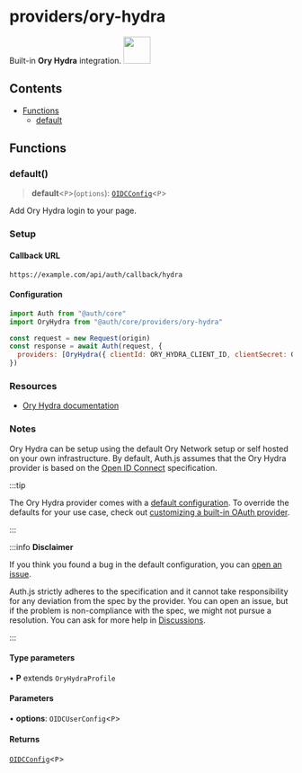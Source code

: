 # providers/ory-hydra

<div style={{backgroundColor: "#000", display: "flex", justifyContent: "space-between", color: "#fff", padding: 16}}>
<span>Built-in <b>Ory Hydra</b> integration.</span>
<a href="https://www.ory.sh/hydra/">
  <img style={{display: "block"}} src="https://authjs.dev/img/providers/ory.svg" height="48" />
</a>
</div>

## Contents

- [Functions](ory-hydra.md#functions)
    - [default](ory-hydra.md#default)

## Functions

### default()

> **default**\<`P`\>(`options`): [`OIDCConfig`](../providers.md#oidcconfigprofile)\<`P`\>

Add Ory Hydra login to your page.

### Setup

#### Callback URL
```
https://example.com/api/auth/callback/hydra
```

#### Configuration
```js
import Auth from "@auth/core"
import OryHydra from "@auth/core/providers/ory-hydra"

const request = new Request(origin)
const response = await Auth(request, {
  providers: [OryHydra({ clientId: ORY_HYDRA_CLIENT_ID, clientSecret: ORY_HYDRA_CLIENT_SECRET, issuer: ORY_HYDRA_ISSUER })],
})
```

### Resources

 - [Ory Hydra documentation](https://www.ory.sh/docs/hydra/5min-tutorial)

### Notes

Ory Hydra can be setup using the default Ory Network setup or self hosted on your own
infrastructure.
By default, Auth.js assumes that the Ory Hydra provider is
based on the [Open ID Connect](https://openid.net/specs/openid-connect-core-1_0.html) specification.

:::tip

The Ory Hydra provider comes with a [default configuration](https://github.com/nextauthjs/next-auth/blob/main/packages/core/src/providers/ory-hydra.ts).
To override the defaults for your use case, check out [customizing a built-in OAuth provider](https://authjs.dev/guides/providers/custom-provider#override-default-options).

:::

:::info **Disclaimer**

If you think you found a bug in the default configuration, you can [open an issue](https://authjs.dev/new/provider-issue).

Auth.js strictly adheres to the specification and it cannot take responsibility for any deviation from
the spec by the provider. You can open an issue, but if the problem is non-compliance with the spec,
we might not pursue a resolution. You can ask for more help in [Discussions](https://authjs.dev/new/github-discussions).

:::

#### Type parameters

• **P** extends `OryHydraProfile`

#### Parameters

• **options**: `OIDCUserConfig`\<`P`\>

#### Returns

[`OIDCConfig`](../providers.md#oidcconfigprofile)\<`P`\>
